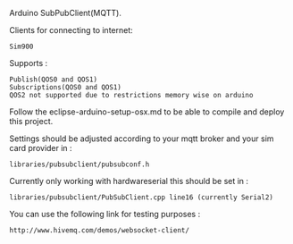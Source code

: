 Arduino SubPubClient(MQTT).

Clients for connecting to internet:

	Sim900

Supports :

	Publish(QOS0 and QOS1)
	Subscriptions(QOS0 and QOS1)
	QOS2 not supported due to restrictions memory wise on arduino
	

Follow the eclipse-arduino-setup-osx.md to be able to compile and deploy this project.

Settings should be adjusted according to your mqtt broker and your sim card provider in :

	libraries/pubsubclient/pubsubconf.h
	
Currently only working with hardwareserial this should be set in :
	
	libraries/pubsubclient/PubSubClient.cpp line16 (currently Serial2)

You can use the following link for testing purposes :

	http://www.hivemq.com/demos/websocket-client/